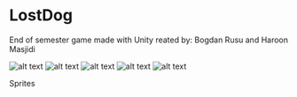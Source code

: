# LostDog
End of semester game made with Unity
reated by: Bogdan Rusu and Haroon Masjidi

![alt text](https://github.com/ATrashInTheWorld/LostDog/tree/master/Screenshots/home.png)
![alt text](https://github.com/ATrashInTheWorld/LostDog/tree/master/Screenshots/credits.png)
![alt text](https://github.com/ATrashInTheWorld/LostDog/tree/master/Screenshots/ingame1.png)
![alt text](https://github.com/ATrashInTheWorld/LostDog/tree/master/Screenshots/ingame2.png)
![alt text](https://github.com/ATrashInTheWorld/LostDog/tree/master/Screenshots/death.png)

Sprites
